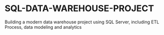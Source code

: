 # SQL-DATA-WAREHOUSE-PROJECT
Building a modern data warehouse project using SQL Server, including ETL Process, data modeling and analytics
